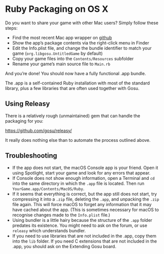 # Ruby Packaging on OS X

Do you want to share your game with other Mac users? Simply follow these steps:

  * Find the most recent Mac app wrapper on [github](https://github.com/jlnr/ruby_app/releases/)
  * Show the app’s package contents via the right-click menu in Finder
  * Edit the Info.plist file, and change the bundle identifier to match your game (`org.libgosu.UntitledGame` by default)
  * Copy your game files into the `Contents/Resources` subfolder
  * Rename your game’s main source file to `Main.rb`

And you’re done! You should now have a fully functional .app bundle.

The .app is a self-contained Ruby installation with most of the standard library, plus a few libraries that are often used together with Gosu.

## Using Releasy

There is a relatively rough (unmaintained) gem that can handle the packaging for you:

https://github.com/gosu/releasy/

It really does nothing else than to automate the process outlined above.

## Troubleshooting

  * If the app does not start, the macOS Console app is your friend. Open it using Spotlight, start your game and look for any errors that appear.
  * If Console does not show enough information, open a Terminal and `cd` into the same directory in which the `.app` file is located. Then run `YourGame.app/Contents/MacOS/Ruby`.
  * If it seems that everything is correct, but the app still does not start, try compressing it into a `.zip` file, deleting the `.app`, and unpacking the `.zip` file again. This will force macOS to forget any information that it may have cached about the app. (This is sometimes necessary for macOS to recognise changes made to the `Info.plist` file.)
  * Using bundler is a little hairy because the structure of the `.app` folder predates its existence. You might need to ask on the forum, or use `releasy` which understands bundler.
  * If you need to use libraries that are not included in the .app, copy them into the `lib` folder. If you need C extensions that are not included in the .app, you should ask on the Extending Gosu board.
